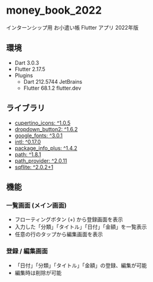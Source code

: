# money_book_2022

インターンシップ用 お小遣い帳 Flutter アプリ 2022年版

## 環境

- Dart 3.0.3
- Flutter 2.17.5
- Plugins
    - Dart 212.5744 JetBrains
    - Flutter 68.1.2 flutter.dev

## ライブラリ

- [cupertino_icons: ^1.0.5](https://pub.dev/packages/cupertino_icons)
- [dropdown_button2: ^1.6.2](https://pub.dev/packages/dropdown_button2)
- [google_fonts: ^3.0.1](https://pub.dev/packages/google_fonts)
- [intl: ^0.17.0](https://pub.dev/packages/intl)
- [package_info_plus: ^1.4.2](https://pub.dev/packages/package_info_plus)
- [path: ^1.8.1](https://pub.dev/packages/path/versions/1.8.1)
- [path_provider: ^2.0.11](https://pub.dev/packages/path_provider)
- [sqflite: ^2.0.2+1](https://pub.dev/packages/sqflite)

## 機能

### 一覧画面 (メイン画面)

- フローティングボタン (+) から登録画面を表示
- 入力した「分類」「タイトル」「日付」「金額」を一覧表示
- 任意の行のタップから編集画面を表示

### 登録 / 編集画面

- 「日付」「分類」「タイトル」「金額」の登録、編集が可能
- 編集時は削除が可能
